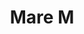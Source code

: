 ---
title: Mare M
date: 
draft: false

# descripcion
description : Argolla de plata facetada

materials: Plata 925

color: Plateado

dimensions: 3cm diam

code: 01-11-0367

type: "Aros"

categories: []

price: $1.640,00

# Images
# first image will be shown in the product page
images:
  # - image: "images/path_to_image"
  # La ubicacion de las imagenes es imagenes/Aros/Aros.Argollas/01-11-0367-mare-m
  - image: "./images/aros/argollas/01-11-0367-argollas-facetadas-medias_a.JPG"
  - image: "./images/aros/argollas/01-11-0367-argollas-facetadas-medias_b.JPG"
---